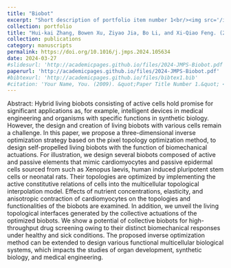 ```yaml
---
title: "Biobot"
excerpt: "Short description of portfolio item number 1<br/><img src='/images/2024-JMPS-Biobot.png'>"
collection: portfolio
title: "Hui-kai Zhang, Bowen Xu, Ziyao Jia, Bo Li, and Xi-Qiao Feng. (2024) Inverse design of three-dimensional multicellular biobots with target functions. Journal of the Mechanics and Physics of Solids 187:105634"
collection: publications
category: manuscripts
permalink: https://doi.org/10.1016/j.jmps.2024.105634
date: 2024-03-27
#slidesurl: 'http://academicpages.github.io/files/2024-JMPS-Biobot.pdf'
paperurl: 'http://academicpages.github.io/files/2024-JMPS-Biobot.pdf'
#bibtexurl: 'http://academicpages.github.io/files/bibtex1.bib'
#citation: 'Your Name, You. (2009). &quot;Paper Title Number 1.&quot; <i>Journal 1</i>. 1(1).'
---
```

Abstract: Hybrid living biobots consisting of active cells hold promise for significant applications as, for example, intelligent devices in medical engineering and organisms with specific functions in synthetic biology. However, the design and creation of living biobots with various cells remain a challenge. In this paper, we propose a three-dimensional inverse optimization strategy based on the pixel topology optimization method, to design self-propelled living biobots with the function of biomechanical actuations. For illustration, we design several biobots composed of active and passive elements that mimic cardiomyocytes and passive epidermal cells sourced from such as Xenopus laevis, human induced pluripotent stem cells or neonatal rats. Their topologies are optimized by implementing the active constitutive relations of cells into the multicellular topological interpolation model. Effects of nutrient concentrations, elasticity, and anisotropic contraction of cardiomyocytes on the topologies and functionalities of the biobots are examined. In addition, we unveil the living topological interfaces generated by the collective actuations of the optimized biobots. We show a potential of collective biobots for high-throughput drug screening owing to their distinct biomechanical responses under healthy and sick conditions. The proposed inverse optimization method can be extended to design various functional multicellular biological systems, which impacts the studies of organ development, synthetic biology, and medical engineering.
